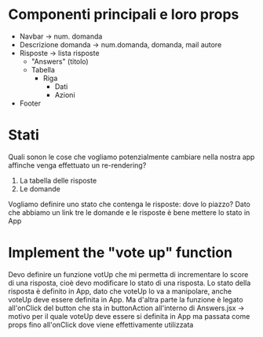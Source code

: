 # Componenti principali e loro props

- Navbar -> num. domanda
- Descrizione domanda -> num.domanda, domanda, mail autore
- Risposte -> lista risposte
  - "Answers" (titolo)
  - Tabella
    - Riga
      - Dati
      - Azioni
- Footer

# Stati

Quali sonon le cose che vogliamo potenzialmente cambiare nella nostra app affinche venga effettuato un re-rendering?

1. La tabella delle risposte
2. Le domande

Vogliamo definire uno stato che contenga le risposte: dove lo piazzo?
Dato che abbiamo un link tre le domande e le risposte è bene mettere lo stato in App

# Implement the "vote up" function

Devo definire un funzione votUp che mi permetta di incrementare lo score di una risposta, cioè devo modificare lo stato di una risposta.
Lo stato della risposta è definito in App, dato che voteUp lo va a manipolare, anche voteUp deve essere definita in App. Ma d'altra parte la funzione è legato all'onClick del button che sta in buttonAction all'interno di Answers.jsx -> motivo per il quale voteUp deve essere si definita in App ma passata come props fino all'onClick dove viene effettivamente utilizzata
